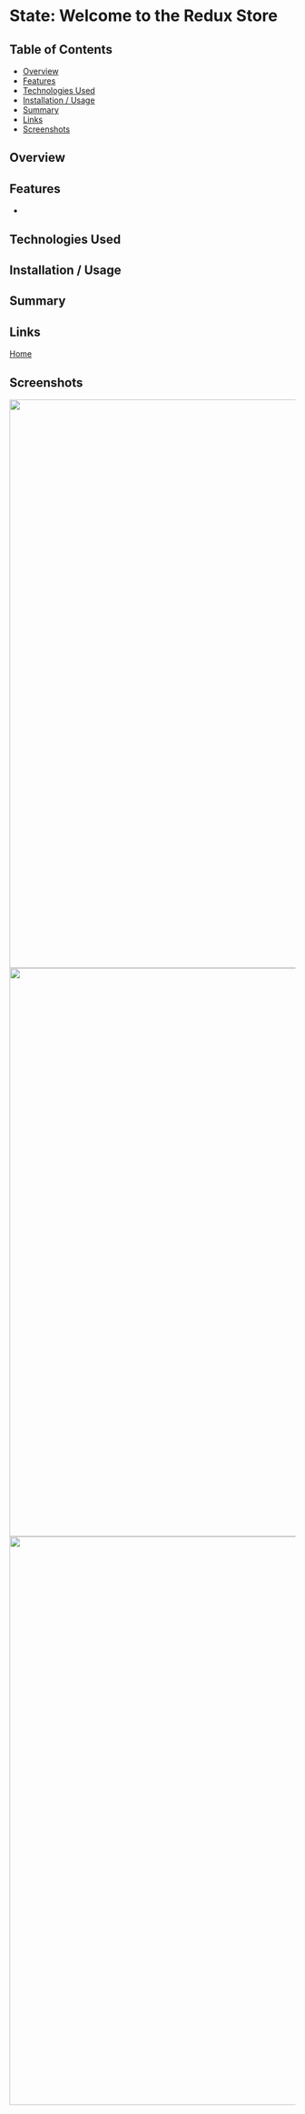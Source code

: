 # State: Welcome to the Redux Store

## Table of Contents
* [Overview](#overview)
* [Features](#features)
* [Technologies Used](#technologies-used)
* [Installation / Usage](#installation--usage)
* [Summary](#summary)
* [Links](#links)
* [Screenshots](#screenshots)

## Overview


## Features
* 

## Technologies Used


## Installation / Usage


## Summary


## Links
[Home](https://github.com/san1718/mc22-State_Redux_Store)
<br />
[]()

## Screenshots
<img width="1000" alt="" src="">
<img width="1000" alt="" src="">
<img width="1000" alt="" src="">
